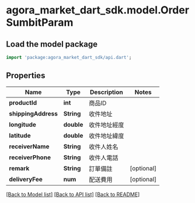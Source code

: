 # agora_market_dart_sdk.model.OrderSumbitParam

## Load the model package
```dart
import 'package:agora_market_dart_sdk/api.dart';
```

## Properties
Name | Type | Description | Notes
------------ | ------------- | ------------- | -------------
**productId** | **int** | 商品ID | 
**shippingAddress** | **String** | 收件地址 | 
**longitude** | **double** | 收件地址經度 | 
**latitude** | **double** | 收件地址緯度 | 
**receiverName** | **String** | 收件人姓名 | 
**receiverPhone** | **String** | 收件人電話 | 
**remark** | **String** | 訂單備註 | [optional] 
**deliveryFee** | **num** | 配送費用 | [optional] 

[[Back to Model list]](../README.md#documentation-for-models) [[Back to API list]](../README.md#documentation-for-api-endpoints) [[Back to README]](../README.md)


